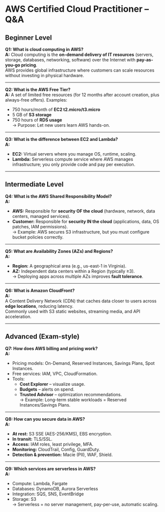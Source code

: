 # AWS Certified Cloud Practitioner – Q&A

## Beginner Level

**Q1: What is cloud computing in AWS?**  
**A:** Cloud computing is the **on-demand delivery of IT resources** (servers, storage, databases, networking, software) over the Internet with **pay-as-you-go pricing**.  
AWS provides global infrastructure where customers can scale resources without investing in physical hardware.

---

**Q2: What is the AWS Free Tier?**  
**A:** A set of limited free resources (for 12 months after account creation, plus always-free offers). Examples:  
- 750 hours/month of **EC2 t2.micro/t3.micro**  
- 5 GB of **S3 storage**  
- 750 hours of **RDS usage**  
-> Purpose: Let new users learn AWS hands-on.

---

**Q3: What is the difference between EC2 and Lambda?**  
**A:**  
- **EC2:** Virtual servers where you manage OS, runtime, scaling.  
- **Lambda:** Serverless compute service where AWS manages infrastructure; you only provide code and pay per execution.  

---

## Intermediate Level

**Q4: What is the AWS Shared Responsibility Model?**  
**A:**  
- **AWS:** Responsible for **security OF the cloud** (hardware, network, data centers, managed services).  
- **Customer:** Responsible for **security IN the cloud** (applications, data, OS patches, IAM permissions).  
-> Example: AWS secures S3 infrastructure, but you must configure bucket policies correctly.

---

**Q5: What are Availability Zones (AZs) and Regions?**  
**A:**  
- **Region:** A geographical area (e.g., us-east-1 in Virginia).  
- **AZ:** Independent data centers within a Region (typically ≥3).  
-> Deploying apps across multiple AZs improves **fault tolerance**.

---

**Q6: What is Amazon CloudFront?**  
**A:**  
A Content Delivery Network (CDN) that caches data closer to users across **edge locations**, reducing latency.  
Commonly used with S3 static websites, streaming media, and API acceleration.

---

## Advanced (Exam-style)

**Q7: How does AWS billing and pricing work?**  
**A:**  
- Pricing models: On-Demand, Reserved Instances, Savings Plans, Spot Instances.  
- Free services: IAM, VPC, CloudFormation.  
- Tools:  
  - **Cost Explorer** – visualize usage.  
  - **Budgets** – alerts on spend.  
  - **Trusted Advisor** – optimization recommendations.  
-> Example: Long-term stable workloads = Reserved Instances/Savings Plans.  

---

**Q8: How can you secure data in AWS?**  
**A:**  
- **At rest:** S3 SSE (AES-256/KMS), EBS encryption.  
- **In transit:** TLS/SSL.  
- **Access:** IAM roles, least privilege, MFA.  
- **Monitoring:** CloudTrail, Config, GuardDuty.  
- **Detection & prevention:** Macie (PII), WAF, Shield.  

---

**Q9: Which services are serverless in AWS?**  
**A:**  
- Compute: Lambda, Fargate  
- Databases: DynamoDB, Aurora Serverless  
- Integration: SQS, SNS, EventBridge  
- Storage: S3  
-> Serverless = no server management, pay-per-use, automatic scaling.
